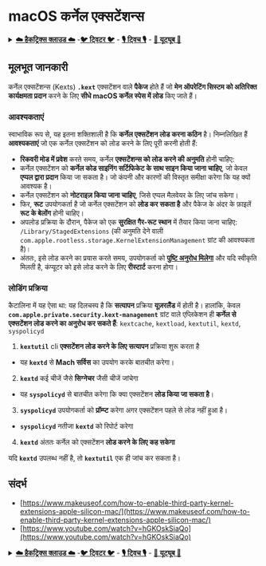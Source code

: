 # macOS कर्नेल एक्सटेंशन्स

<details>

<summary><a href="https://cloud.hacktricks.xyz/pentesting-cloud/pentesting-cloud-methodology"><strong>☁️ हैकट्रिक्स क्लाउड ☁️</strong></a> -<a href="https://twitter.com/hacktricks_live"><strong>🐦 ट्विटर 🐦</strong></a> - <a href="https://www.twitch.tv/hacktricks_live/schedule"><strong>🎙️ ट्विच 🎙️</strong></a> - <a href="https://www.youtube.com/@hacktricks_LIVE"><strong>🎥 यूट्यूब 🎥</strong></a></summary>

* क्या आप **साइबर सुरक्षा कंपनी** में काम कर रहे हैं? क्या आप अपनी **कंपनी को हैकट्रिक्स में जारी करना चाहते हैं**? या आप **PEASS की नवीनतम संस्करण देखना चाहते हैं या HackTricks को PDF में डाउनलोड करना चाहते हैं**? [**सदस्यता की योजनाएं**](https://github.com/sponsors/carlospolop) देखें!
* [**द पीएस फैमिली**](https://opensea.io/collection/the-peass-family) को खोजें, हमारा विशेष [**एनएफटी**](https://opensea.io/collection/the-peass-family) संग्रह।
* [**PEASS और HackTricks की आधिकारिक स्वैग**](https://peass.creator-spring.com) प्राप्त करें।
* **डिस्कॉर्ड समूह** में शामिल हों या [**टेलीग्राम समूह**](https://t.me/peass) में या **मुझे** **ट्विटर** **🐦**[**@carlospolopm**](https://twitter.com/hacktricks\_live) पर **फॉलो** करें।
* **हैकिंग ट्रिक्स को** [**हैकट्रिक्स रेपो**](https://github.com/carlospolop/hacktricks) **और** [**हैकट्रिक्स-क्लाउड रेपो**](https://github.com/carlospolop/hacktricks-cloud) **को PR भेजकर साझा करें**।

</details>

## मूलभूत जानकारी

कर्नेल एक्सटेंशन्स (Kexts) **`.kext`** एक्सटेंशन वाले **पैकेज** होते हैं जो **मेन ऑपरेटिंग सिस्टम को अतिरिक्त कार्यक्षमता प्रदान** करने के लिए **सीधे macOS कर्नेल स्पेस में लोड** किए जाते हैं।

### आवश्यकताएं

स्वाभाविक रूप से, यह इतना शक्तिशाली है कि **कर्नेल एक्सटेंशन लोड करना कठिन** है। निम्नलिखित हैं **आवश्यकताएं** जो एक कर्नेल एक्सटेंशन को लोड करने के लिए पूरी करनी होती हैं:

* **रिकवरी मोड में प्रवेश** करते समय, कर्नेल **एक्सटेंशन्स को लोड करने की अनुमति** होनी चाहिए:
* कर्नेल एक्सटेंशन को **कर्नेल कोड साइनिंग सर्टिफिकेट के साथ साइन किया जाना चाहिए**, जो केवल **एप्पल द्वारा प्रदान** किया जा सकता है। जो कंपनी और कारणों की विस्तृत समीक्षा करेगा कि यह क्यों आवश्यक है।
* कर्नेल एक्सटेंशन को **नोटराइज़ किया जाना चाहिए**, जिसे एप्पल मैलवेयर के लिए जांच सकेगा।
* फिर, **रूट** उपयोगकर्ता है जो कर्नेल एक्सटेंशन को **लोड कर सकता है** और पैकेज के अंदर के फ़ाइलें **रूट के बेलोंग** होनी चाहिए।
* अपलोड प्रक्रिया के दौरान, पैकेज को एक **सुरक्षित गैर-रूट स्थान** में तैयार किया जाना चाहिए: `/Library/StagedExtensions` (की अनुमति देने वाली `com.apple.rootless.storage.KernelExtensionManagement` ग्रांट की आवश्यकता है)।
* अंततः, इसे लोड करने का प्रयास करते समय, उपयोगकर्ता को [**पुष्टि अनुरोध मिलेगा**](https://developer.apple.com/library/archive/technotes/tn2459/\_index.html) और यदि स्वीकृति मिलती है, कंप्यूटर को इसे लोड करने के लिए **रीस्टार्ट** करना होगा।

### लोडिंग प्रक्रिया

कैटालिना में यह ऐसा था: यह दिलचस्प है कि **सत्यापन** प्रक्रिया **यूज़रलैंड** में होती है। हालांकि, केवल **`com.apple.private.security.kext-management`** ग्रांट वाले एप्लिकेशन ही **कर्नेल से एक्सटेंशन लोड करने का अनुरोध कर सकते हैं**: `kextcache`, `kextload`, `kextutil`, `kextd`, `syspolicyd`

1. **`kextutil`** cli **एक्सटेंशन लोड करने के लिए सत्यापन** प्रक्रिया शुरू करता है
* यह **`kextd`** से **Mach सर्विस** का उपयोग करके बातचीत करेगा।
2. **`kextd`** कई चीजें जैसे **सिग्नेचर** जैसी चीजें जांचेगा
* यह **`syspolicyd`** से बातचीत करेगा कि क्या एक्सटेंशन **लोड किया जा सकता है**।
3. **`syspolicyd`** उपयोगकर्ता को **प्रॉम्प्ट** करेगा अगर एक्सटेंशन पहले से लोड नहीं हुआ है।
* **`syspolicyd`** नतीजा **`kextd`** को रिपोर्ट करेगा
4. **`kextd`** अंततः कर्नेल को एक्सटेंशन **लोड करने के लिए कह सकेगा**

यदि **`kextd`** उपलब्ध नहीं है, तो **`kextutil`** एक ही जांच कर सकता है।

## संदर्भ

* [https://www.makeuseof.com/how-to-enable-third-party-kernel-extensions-apple-silicon-mac/](https://www.makeuseof.com/how-to-enable-third-party-kernel-extensions-apple-silicon-mac/)
* [https://www.youtube.com/watch?v=hGKOskSiaQo](https://www.youtube.com/watch?v=hGKOskSiaQo)

<details>

<summary><a href="https://cloud.hacktricks.xyz/pentesting-cloud/pentesting-cloud-methodology"><strong>☁️ हैकट्रिक्स क्लाउड ☁️</strong></a> -<a href="https://twitter.com/hacktricks_live"><strong>🐦 ट्विटर 🐦</strong></a> - <a href="https://www.twitch.tv/hacktricks_live/schedule"><strong>🎙️ ट्विच 🎙️</strong></a> - <a href="https://www.youtube.com/@hacktricks_LIVE"><strong>🎥 यूट्यूब 🎥</strong></a></summary>

* क्या आप **साइबर सुरक्षा कंपनी** में काम कर रहे हैं? क्या आप अपनी **कंपनी को हैकट्रिक्स में जारी करना चाहते हैं**? या आप **PEASS की नवीनतम संस्करण देखना चाहते हैं या HackTricks को PDF में डाउनलोड करना चाहते हैं**? [**सदस्यता की योजनाएं**](https://github.com/sponsors/carlospolop) देखें!
* [**द पीएस फैमिली**](https://opensea.io/collection/the-peass-family) को खोजें, हमारा विशेष [**एनएफटी**](https://opensea.io/collection/the-peass-family) संग्रह।
* [**PEASS और HackTricks की आधिकारिक स्वैग**](https://peass.creator-spring.com) प्राप्त करें।
* **डिस्कॉर्ड समूह** में शामिल हों या [**टेलीग्राम समूह**](https://t.me/peass) में या **मुझे** **ट्विटर** **🐦**[**@carlospolopm**](https://twitter.com/hacktricks\_live) पर **फॉलो** करें।
* **हैकिंग ट्रिक्स को** [**हैकट्रिक्स रेपो**](https://github.com/carlospolop/hacktricks) **और** [**हैकट्रिक्स-क्लाउड रेपो**](https://github.com/carlospolop/hacktricks-cloud) **को PR भेजकर साझा करें**।

</details>
